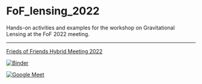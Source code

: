 # FoF_lensing_2022

Hands-on activities and examples for the workshop on Gravitational Lensing at the FoF 2022 meeting.

---

[Frieds of Friends Hybrid Meeting 2022](http://fof.oac.uncor.edu/2022/)

[![Binder](https://mybinder.org/badge_logo.svg)](https://mybinder.org/v2/gh/CosmoObs/FoF_lensing_2022/HEAD)

[![Google Meet](https://img.shields.io/badge/Google%20Meet-00897B?style=for-the-badge&logo=google-meet&logoColor=white)](https://meet.google.com/rxp-ekri-jgh)
